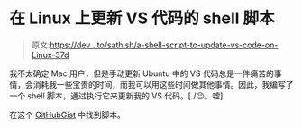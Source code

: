 # 在 Linux 上更新 VS 代码的 shell 脚本

> 原文:[https://dev . to/sathish/a-shell-script-to-update-vs-code-on-Linux-37d](https://dev.to/sathish/a-shell-script-to-update-vs-code-on-linux-37d)

我不太确定 Mac 用户，但是手动更新 Ubuntu 中的 VS 代码总是一件痛苦的事情，会消耗我一些宝贵的时间，而我可以用这些时间做其他事情。因此，我编写了一个 shell 脚本，通过执行它来更新我的 VS 代码。[./😉。嘘]

在这个 [GitHubGist](https://gist.github.com/TheWebDevel/2bcd1a0c328a1063bc6b7f4ea6d2f3e4) 中找到脚本。
